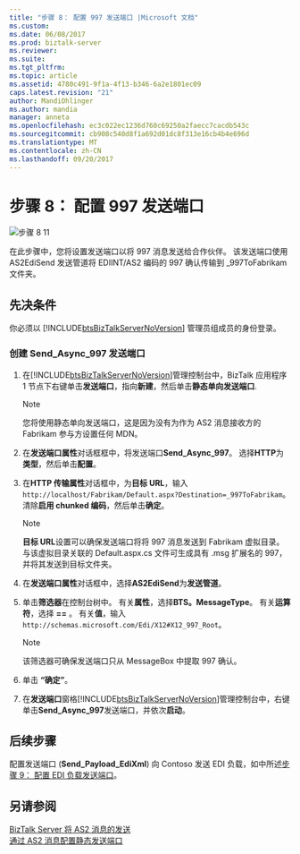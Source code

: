 ```yaml
---
title: "步骤 8： 配置 997 发送端口 |Microsoft 文档"
ms.custom: 
ms.date: 06/08/2017
ms.prod: biztalk-server
ms.reviewer: 
ms.suite: 
ms.tgt_pltfrm: 
ms.topic: article
ms.assetid: 4780c491-9f1a-4f13-b346-6a2e1801ec09
caps.latest.revision: "21"
author: MandiOhlinger
ms.author: mandia
manager: anneta
ms.openlocfilehash: ec3c022ec1236d760c69250a2faecc7cacdb543c
ms.sourcegitcommit: cb908c540d8f1a692d01dc8f313e16cb4b4e696d
ms.translationtype: MT
ms.contentlocale: zh-CN
ms.lasthandoff: 09/20/2017
---
```

# <a name="step-8-configure-the-997-send-port"></a>步骤 8： 配置 997 发送端口
![步骤 8 11](../core/media/tut-step8-of-11.gif "Tut_Step8_of_11")  
  
 在此步骤中，您将设置发送端口以将 997 消息发送给合作伙伴。 该发送端口使用 AS2EdiSend 发送管道将 EDIINT/AS2 编码的 997 确认传输到 _997ToFabrikam 文件夹。  
  
## <a name="prerequisites"></a>先决条件  
 你必须以 [!INCLUDE[btsBizTalkServerNoVersion](../includes/btsbiztalkservernoversion-md.md)] 管理员组成员的身份登录。  
  
### <a name="to-create-the-sendasync997-send-port"></a>创建 Send_Async_997 发送端口  
  
1.  在[!INCLUDE[btsBizTalkServerNoVersion](../includes/btsbiztalkservernoversion-md.md)]管理控制台中，BizTalk 应用程序 1 节点下右键单击**发送端口**，指向**新建**，然后单击**静态单向发送端口**.  
  
    > [!NOTE]
    >  您将使用静态单向发送端口，这是因为没有为作为 AS2 消息接收方的 Fabrikam 参与方设置任何 MDN。  
  
2.  在**发送端口属性**对话框框中，将发送端口**Send_Async_997**。 选择**HTTP**为**类型**，然后单击**配置**。  
  
3.  在**HTTP 传输属性**对话框中，为**目标 URL**，输入`http://localhost/Fabrikam/Default.aspx?Destination=_997ToFabrikam`。 清除**启用 chunked 编码**，然后单击**确定**。  
  
    > [!NOTE]
    >  **目标 URL**设置可以确保发送端口将将 997 消息发送到 Fabrikam 虚拟目录。 与该虚拟目录关联的 Default.aspx.cs 文件可生成具有 .msg 扩展名的 997，并将其发送到目标文件夹。  
  
4.  在**发送端口属性**对话框中，选择**AS2EdiSend**为**发送管道**。  
  
5.  单击**筛选器**在控制台树中。 有关**属性**，选择**BTS。MessageType**。 有关**运算符**，选择 **==** 。 有关**值**，输入`http://schemas.microsoft.com/Edi/X12#X12_997_Root`。  
  
    > [!NOTE]
    >  该筛选器可确保发送端口只从 MessageBox 中提取 997 确认。  
  
6.  单击 **“确定”**。  
  
7.  在**发送端口**窗格[!INCLUDE[btsBizTalkServerNoVersion](../includes/btsbiztalkservernoversion-md.md)]管理控制台中，右键单击**Send_Async_997**发送端口，并依次**启动**。  
  
## <a name="next-steps"></a>后续步骤  
 配置发送端口 (**Send_Payload_EdiXml**) 向 Contoso 发送 EDI 负载，如中所述[步骤 9： 配置 EDI 负载发送端口](../core/step-9-configure-the-edi-payload-send-port.md)。  
  
## <a name="see-also"></a>另请参阅  
 [BizTalk Server 将 AS2 消息的发送](../core/how-biztalk-server-sends-as2-messages.md)   
 [通过 AS2 消息配置静态发送端口](../core/configuring-a-static-send-port-for-messages-over-as2.md)